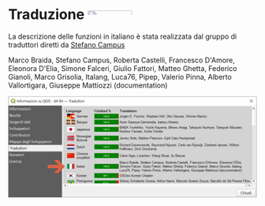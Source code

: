 # Traduzione <img src="https://raw.githubusercontent.com/gbvitrano/HfcQGIS/master/img/ita.jpg" class="immagonobox" width="90" height="18" alt=""/>
 
La descrizione delle funzioni in italiano è stata realizzata dal gruppo di traduttori diretti da [Stefano Campus](https://twitter.com/skampus1967?lang=it)

Marco Braida, Stefano Campus, Roberta Castelli, Francesco D'Amore, Eleonora D'Elia, Simone Falceri, Giulio Fattori, Matteo Ghetta, Federico Gianoli, Marco Grisolia, Italang, Luca76, Pipep, Valerio Pinna, Alberto Vallortigara, Giuseppe Mattiozzi (documentation)

![](../docs/img/traduzione.png)
